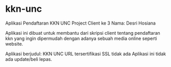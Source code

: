 # kkn-unc
Aplikasi Pendaftaran KKN UNC
Project Client ke 3 
Nama: Desri Hosiana

Aplikasi ini dibuat untuk membantu dari skripsi client tentang pendaftaran kkn yang ingin dipermudah dengan adanya sebuah media online seperti website.

Aplikasi berjudul: KKN UNC
URL tersertifikasi SSL tidak ada
Aplikasi ini tidak ada update/beli lepas.
